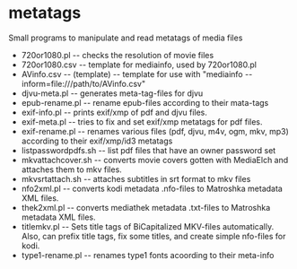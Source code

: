 # metatags
Small programs to manipulate and read metatags of media files

* 720or1080.pl -- checks the resolution of movie files
* 720or1080.csv -- template for mediainfo, used by 720or1080.pl
* AVinfo.csv -- (template) -- template for use with "mediainfo --inform=file:///path/to/AVinfo.csv"
* djvu-meta.pl -- generates meta-tag-files for djvu
* epub-rename.pl -- rename epub-files according to their mata-tags
* exif-info.pl -- prints exif/xmp of pdf and djvu files.
* exif-meta.pl -- tries to fix and set exif/xmp metatags for pdf files.
* exif-rename.pl -- renames various files (pdf, djvu, m4v, ogm, mkv, mp3) according to their exif/xmp/id3 metatags
* listpasswordpdfs.sh -- list pdf files that have an owner password set
* mkvattachcover.sh -- converts movie covers gotten with MediaElch and attaches them to mkv files.
* mkvsrtattach.sh -- attaches subtitles in srt format to mkv files
* nfo2xml.pl -- converts kodi metadata .nfo-files to Matroshka metadata XML files.
* thek2xml.pl -- converts mediathek metadata .txt-files to Matroshka metadata XML files. 
* titlemkv.pl -- Sets title tags of BiCapitalized MKV-files automatically. Also, can prefix title tags, fix some titles, and create simple nfo-files for kodi.
* type1-rename.pl -- renames type1 fonts acoording to their meta-info
